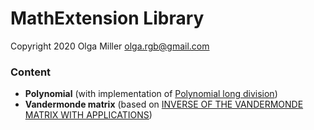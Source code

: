 # MathExtension Library

Copyright 2020 Olga Miller <olga.rgb@gmail.com>

### Content

* **Polynomial** (with implementation of [Polynomial long division](https://en.wikipedia.org/wiki/Polynomial_long_division))
* **Vandermonde matrix** (based on [INVERSE OF THE VANDERMONDE MATRIX WITH APPLICATIONS](https://ntrs.nasa.gov/archive/nasa/casi.ntrs.nasa.gov/19660023042.pdf))